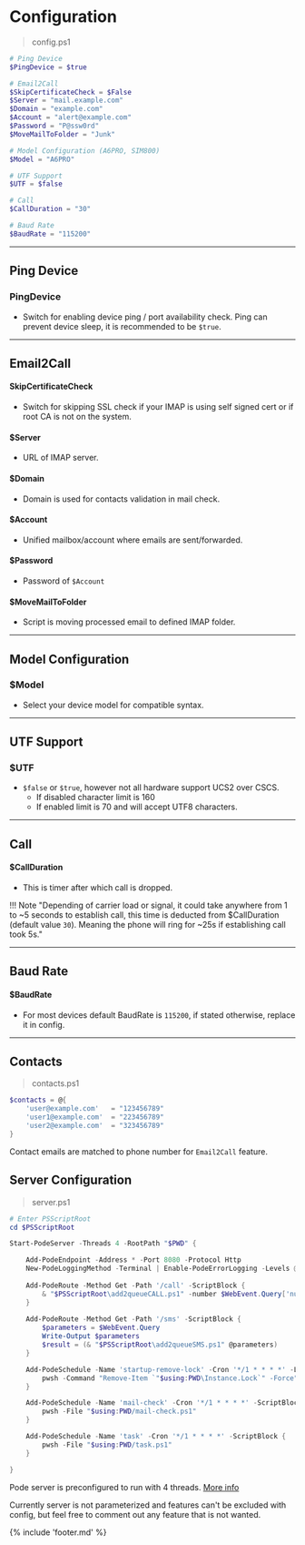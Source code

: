 ﻿# Configuration

> config.ps1
```powershell
# Ping Device
$PingDevice = $true

# Email2Call
$SkipCertificateCheck = $False
$Server = "mail.example.com"
$Domain = "example.com"
$Account = "alert@example.com"
$Password = "P@ssw0rd"
$MoveMailToFolder = "Junk"

# Model Configuration (A6PRO, SIM800) 
$Model = "A6PRO"

# UTF Support
$UTF = $false

# Call
$CallDuration = "30"

# Baud Rate
$BaudRate = "115200"

```
___

## Ping Device

### PingDevice
- Switch for enabling device ping / port availability check. Ping can prevent device sleep, it is recommended to be `$true`.

___

## Email2Call

#### SkipCertificateCheck

- Switch for skipping SSL check if your IMAP is using self signed cert or if root CA is not on the system.

#### $Server

- URL of IMAP server.

#### $Domain

- Domain is used for contacts validation in mail check.

#### $Account

- Unified mailbox/account where emails are sent/forwarded.

#### $Password

- Password of `$Account`

#### $MoveMailToFolder

- Script is moving processed email to defined IMAP folder.

___

## Model Configuration

### $Model

- Select your device model for compatible syntax.
___

## UTF Support

### $UTF

- `$false` or `$true`, however not all hardware support UCS2 over CSCS.
  - If disabled character limit is 160 
  - If enabled limit is 70 and will accept UTF8 characters.
___

## Call

#### $CallDuration 

- This is timer after which call is dropped. 

!!! Note "Depending of carrier load or signal, it could take anywhere from 1 to ~5 seconds to establish call, this time is deducted from $CallDuration (default value `30`). Meaning the phone will ring for ~25s if establishing call took 5s." 

___


## Baud Rate

#### $BaudRate

- For most devices default BaudRate is `115200`, if stated otherwise, replace it in config.

___

## Contacts

> contacts.ps1
```powershell
$contacts = @{ 
    'user@example.com'   = "123456789"
    'user1@example.com'  = "223456789"
    'user2@example.com'  = "323456789"
}
```
Contact emails are matched to phone number for `Email2Call` feature.

## Server Configuration

> server.ps1
```powershell
# Enter PSScriptRoot
cd $PSScriptRoot

Start-PodeServer -Threads 4 -RootPath "$PWD" {

    Add-PodeEndpoint -Address * -Port 8080 -Protocol Http 
    New-PodeLoggingMethod -Terminal | Enable-PodeErrorLogging -Levels @("Error", "Warning")
    
    Add-PodeRoute -Method Get -Path '/call' -ScriptBlock {
        & "$PSScriptRoot\add2queueCALL.ps1" -number $WebEvent.Query['number']
    }
 
    Add-PodeRoute -Method Get -Path '/sms' -ScriptBlock {
        $parameters = $WebEvent.Query
        Write-Output $parameters
        $result = (& "$PSScriptRoot\add2queueSMS.ps1" @parameters)
    }

    Add-PodeSchedule -Name 'startup-remove-lock' -Cron '*/1 * * * *' -Limit 1 -ScriptBlock {
        pwsh -Command "Remove-Item `"$using:PWD\Instance.Lock`" -Force"
    }

    Add-PodeSchedule -Name 'mail-check' -Cron '*/1 * * * *' -ScriptBlock {
        pwsh -File "$using:PWD/mail-check.ps1"
    }

    Add-PodeSchedule -Name 'task' -Cron '*/1 * * * *' -ScriptBlock {
        pwsh -File "$using:PWD/task.ps1"
    }

}
```

Pode server is preconfigured to run with 4 threads. [More info](https://pode.readthedocs.io/en/stable/Tutorials/Threading/ServerThreads/)

Currently server is not parameterized and features can't be excluded with config, but feel free to comment out any feature that is not wanted.

{% include 'footer.md' %}